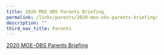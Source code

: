 ```yaml
---
title: 2020 MOE OBS Parents Briefing
permalink: /links/parents/2020-moe-obs-parents-briefing/
description: ""
third_nav_title: Parents
---
```

[2020 MOE-OBS Parents Briefing](/files/4a_2020%20MOE_OBS_Briefing%20for%20Parents.pdf)